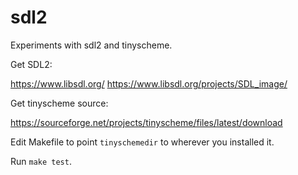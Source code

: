 # sdl2

Experiments with sdl2 and tinyscheme.

Get SDL2:

https://www.libsdl.org/
https://www.libsdl.org/projects/SDL_image/

Get tinyscheme source:

https://sourceforge.net/projects/tinyscheme/files/latest/download

Edit Makefile to point `tinyschemedir` to wherever you installed it.

Run `make test`.
